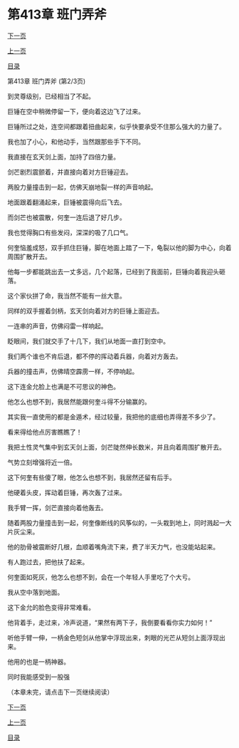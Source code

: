 <h1>第413章   班门弄斧</h1>
            <div><p><a href="./1238_%E7%AC%AC413%E7%AB%A0_%E7%8F%AD%E9%97%A8%E5%BC%84%E6%96%A7.md">下一页</a></p><p><a href="./1236_%E7%AC%AC413%E7%AB%A0_%E7%8F%AD%E9%97%A8%E5%BC%84%E6%96%A7.md">上一页</a></p><p><a href="../">目录</a></p></div>
            <div><p>第413章   班门弄斧 (第2/3页)</p><p>到灵尊级别，已经相当了不起。</p><p>巨锤在空中稍微停留一下，便向着这边飞了过来。</p><p>巨锤所过之处，连空间都跟着扭曲起来，似乎快要承受不住那么强大的力量了。</p><p>我也加了小心，和他动手，当然跟那些手下不同。</p><p>我直接在玄天剑上面，加持了四倍力量。</p><p>剑芒剧烈震颤着，并直接向着对方巨锤迎去。</p><p>两股力量撞击到一起，仿佛天崩地裂一样的声音响起。</p><p>地面跟着翻涌起来，巨锤被震得向后飞去。</p><p>而剑芒也被震散，何奎一连后退了好几步。</p><p>我也觉得胸口有些发闷，深深的吸了几口气。</p><p>何奎恼羞成怒，双手抓住巨锤，脚在地面上踏了一下，龟裂以他的脚为中心，向着周围扩散开去。</p><p>他每一步都能跳出去一丈多远，几个起落，已经到了我面前，巨锤向着我迎头砸落。</p><p>这个家伙拼了命，我当然不能有一丝大意。</p><p>同样的双手握着剑柄，玄天剑向着对方的巨锤上面迎去。</p><p>一连串的声音，仿佛闷雷一样响起。</p><p>眨眼间，我们就交手了十几下，我们从地面一直打到空中。</p><p>我们两个谁也不肯后退，都不停的挥动着兵器，向着对方轰去。</p><p>兵器的撞击声，仿佛晴空霹雳一样，不停响起。</p><p>这下连金允脸上也满是不可思议的神色。</p><p>他怎么也想不到，我居然能跟何奎斗得不分输赢的。</p><p>其实我一直使用的都是金遁术，经过较量，我把他的底细也弄得差不多少了。</p><p>看来得给他点厉害瞧瞧了！</p><p>我把土性灵气集中到玄天剑上面，剑芒陡然伸长数米，并且向着周围扩散开去。</p><p>气势立刻增强将近一倍。</p><p>这下何奎有些傻了眼，他怎么也想不到，我居然还留有后手。</p><p>他硬着头皮，挥动着巨锤，再次轰了过来。</p><p>我手臂一挥，剑芒直接向着他轰去。</p><p>随着两股力量撞击到一起，何奎像断线的风筝似的，一头栽到地上，同时溅起一大片灰尘来。</p><p>他的肋骨被震断好几根，血顺着嘴角流下来，费了半天力气，也没能站起来。</p><p>有人跑过去，把他扶了起来。</p><p>何奎面如死灰，他怎么也想不到，会在一个年轻人手里吃了个大亏。</p><p>我从空中落到地面。</p><p>这下金允的脸色变得非常难看。</p><p>他背着手，走过来，冷声说道，“果然有两下子，我倒要看看你实力如何！”</p><p>听他手臂一伸，一柄金色短剑从他掌中浮现出来，刺眼的光芒从短剑上面浮现出来。</p><p>他用的也是一柄神器。</p><p>同时我能感受到一股强</p><p>（本章未完，请点击下一页继续阅读）</p></div>
            <div><p><a href="./1238_%E7%AC%AC413%E7%AB%A0_%E7%8F%AD%E9%97%A8%E5%BC%84%E6%96%A7.md">下一页</a></p><p><a href="./1236_%E7%AC%AC413%E7%AB%A0_%E7%8F%AD%E9%97%A8%E5%BC%84%E6%96%A7.md">上一页</a></p><p><a href="../">目录</a></p></div>